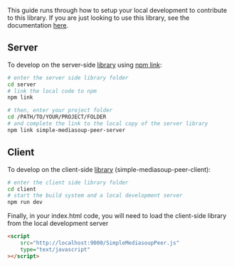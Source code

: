 This guide runs through how to setup your local development to contribute to this library. If you are just looking to use this library, see the documentation [here](./README.md).

## Server

To develop on the server-side [library](/server/index.js) using [npm link](https://docs.npmjs.com/cli/v8/commands/npm-link):

```bash
# enter the server side library folder
cd server
# link the local code to npm
npm link

# then, enter your project folder
cd /PATH/TO/YOUR/PROJECT/FOLDER
# and complete the link to the local copy of the server library
npm link simple-mediasoup-peer-server
```

## Client

To develop on the client-side [library](/client/index.js) (simple-mediasoup-peer-client):

```bash
# enter the client side library folder
cd client
# start the build system and a local development server
npm run dev
```

Finally, in your index.html code, you will need to load the client-side library from the local development server

```html
<script
    src="http://localhost:9000/SimpleMediasoupPeer.js"
    type="text/javascript"
></script>
```
